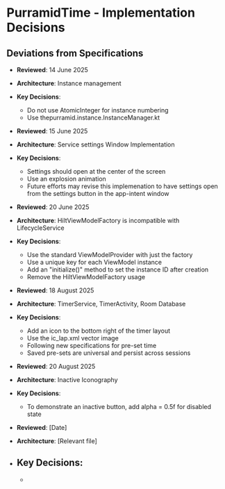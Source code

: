 # PurramidTime - Implementation Decisions

## Deviations from Specifications
- **Reviewed**: 14 June 2025
- **Architecture**: Instance management
- **Key Decisions**:
  - Do not use AtomicInteger for instance numbering
  - Use thepurramid.instance.InstanceManager.kt

- **Reviewed**: 15 June 2025
- **Architecture**: Service settings Window Implementation
- **Key Decisions**:
  - Settings should open at the center of the screen
  - Use an explosion animation
  - Future efforts may revise this implemenation to have settings open from the settings button in the app-intent window
 
- **Reviewed**: 20 June 2025
- **Architecture**: HiltViewModelFactory is incompatible with LifecycleService
- **Key Decisions**:
  - Use the standard ViewModelProvider with just the factory
  - Use a unique key for each ViewModel instance
  - Add an "initialize()" method to set the instance ID after creation
  - Remove the HiltViewModelFactory usage
 
- **Reviewed**: 18 August 2025
- **Architecture**: TimerService, TimerActivity, Room Database
- **Key Decisions**:
  - Add an icon to the bottom right of the timer layout
  - Use the ic_lap.xml vector image
  - Following new specifications for pre-set time
  - Saved pre-sets are universal and persist across sessions

- **Reviewed**: 20 August 2025
- **Architecture**: Inactive Iconography
- **Key Decisions**:
  - To demonstrate an inactive button, add alpha = 0.5f for disabled state

  
  
  
  


- **Reviewed**: [Date]
- **Architecture**: [Relevant file]
- **Key Decisions**:
  - 
	- 

